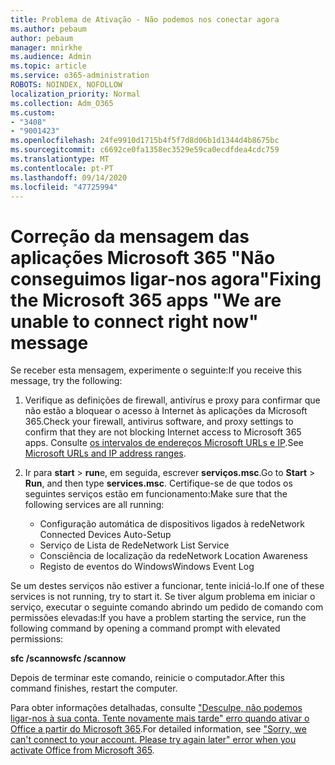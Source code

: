 ```yaml
---
title: Problema de Ativação - Não podemos nos conectar agora
ms.author: pebaum
author: pebaum
manager: mnirkhe
ms.audience: Admin
ms.topic: article
ms.service: o365-administration
ROBOTS: NOINDEX, NOFOLLOW
localization_priority: Normal
ms.collection: Adm_O365
ms.custom:
- "3408"
- "9001423"
ms.openlocfilehash: 24fe9910d1715b4f5f7d8d06b1d1344d4b8675bc
ms.sourcegitcommit: c6692ce0fa1358ec3529e59ca0ecdfdea4cdc759
ms.translationtype: MT
ms.contentlocale: pt-PT
ms.lasthandoff: 09/14/2020
ms.locfileid: "47725994"
---
```

# <a name="fixing-the-microsoft-365-apps-we-are-unable-to-connect-right-now-message"></a><span data-ttu-id="ef822-102">Correção da mensagem das aplicações Microsoft 365 "Não conseguimos ligar-nos agora"</span><span class="sxs-lookup"><span data-stu-id="ef822-102">Fixing the Microsoft 365 apps "We are unable to connect right now" message</span></span>

<span data-ttu-id="ef822-103">Se receber esta mensagem, experimente o seguinte:</span><span class="sxs-lookup"><span data-stu-id="ef822-103">If you receive this message, try the following:</span></span>

1. <span data-ttu-id="ef822-104">Verifique as definições de firewall, antivírus e proxy para confirmar que não estão a bloquear o acesso à Internet às aplicações da Microsoft 365.</span><span class="sxs-lookup"><span data-stu-id="ef822-104">Check your firewall, antivirus software, and proxy settings to confirm that they are not blocking Internet access to Microsoft 365 apps.</span></span> <span data-ttu-id="ef822-105">Consulte [os intervalos de endereços Microsoft URLs e IP](https://docs.microsoft.com/office365/enterprise/urls-and-ip-address-ranges).</span><span class="sxs-lookup"><span data-stu-id="ef822-105">See [Microsoft URLs and IP address ranges](https://docs.microsoft.com/office365/enterprise/urls-and-ip-address-ranges).</span></span>

2. <span data-ttu-id="ef822-106">Ir para **start**  >  **run**e, em seguida, escrever **serviços.msc**.</span><span class="sxs-lookup"><span data-stu-id="ef822-106">Go to **Start** > **Run**, and then type **services.msc**.</span></span> <span data-ttu-id="ef822-107">Certifique-se de que todos os seguintes serviços estão em funcionamento:</span><span class="sxs-lookup"><span data-stu-id="ef822-107">Make sure that the following services are all running:</span></span>
    - <span data-ttu-id="ef822-108">Configuração automática de dispositivos ligados à rede</span><span class="sxs-lookup"><span data-stu-id="ef822-108">Network Connected Devices Auto-Setup</span></span>
    - <span data-ttu-id="ef822-109">Serviço de Lista de Rede</span><span class="sxs-lookup"><span data-stu-id="ef822-109">Network List Service</span></span>
    - <span data-ttu-id="ef822-110">Consciência de localização da rede</span><span class="sxs-lookup"><span data-stu-id="ef822-110">Network Location Awareness</span></span>
    - <span data-ttu-id="ef822-111">Registo de eventos do Windows</span><span class="sxs-lookup"><span data-stu-id="ef822-111">Windows Event Log</span></span>

<span data-ttu-id="ef822-112">Se um destes serviços não estiver a funcionar, tente iniciá-lo.</span><span class="sxs-lookup"><span data-stu-id="ef822-112">If one of these services is not running, try to start it.</span></span> <span data-ttu-id="ef822-113">Se tiver algum problema em iniciar o serviço, executar o seguinte comando abrindo um pedido de comando com permissões elevadas:</span><span class="sxs-lookup"><span data-stu-id="ef822-113">If you have a problem starting the service, run the following command by opening a command prompt with elevated permissions:</span></span>

<span data-ttu-id="ef822-114">**sfc /scannow**</span><span class="sxs-lookup"><span data-stu-id="ef822-114">**sfc /scannow**</span></span>

<span data-ttu-id="ef822-115">Depois de terminar este comando, reinicie o computador.</span><span class="sxs-lookup"><span data-stu-id="ef822-115">After this command finishes, restart the computer.</span></span>

<span data-ttu-id="ef822-116">Para obter informações detalhadas, consulte ["Desculpe, não podemos ligar-nos à sua conta. Tente novamente mais tarde" erro quando ativar o Office a partir do Microsoft 365](https://docs.microsoft.com/office/troubleshoot/activation-installation/issue-when-activate-office-from-office-365).</span><span class="sxs-lookup"><span data-stu-id="ef822-116">For detailed information, see ["Sorry, we can't connect to your account. Please try again later" error when you activate Office from Microsoft 365](https://docs.microsoft.com/office/troubleshoot/activation-installation/issue-when-activate-office-from-office-365).</span></span>